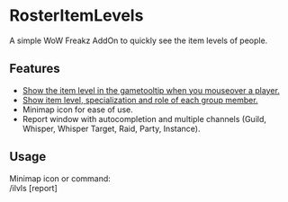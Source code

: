 # RosterItemLevels
A simple WoW Freakz AddOn to quickly see the item levels of people.

## Features
* [Show the item level in the gametooltip when you mouseover a player.](https://imgur.com/H36uDo1.jpg)
* [Show item level, specialization and role of each group member.](https://imgur.com/qt5xH47.jpg)
* Minimap icon for ease of use.
* Report window with autocompletion and multiple channels (Guild, Whisper, Whisper Target, Raid, Party, Instance).

## Usage
Minimap icon or command:  
/ilvls [report]
